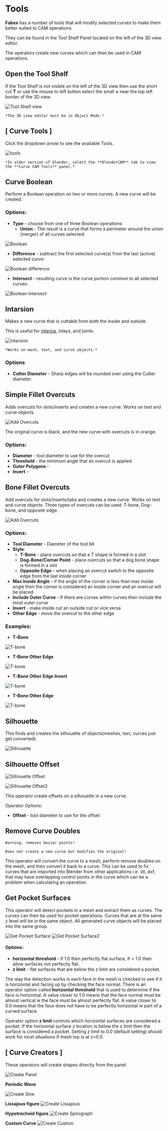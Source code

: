 # Tools

**Fabex** has a number of tools that will modify selected curves to make them better suited to CAM operations. 

They can be found in the Tool Shelf Panel located on the left of the 3D view editor. 

The operators create new curves which can then be used in CAM operations.

## Open the Tool Shelf
If the Tool Shelf is not visible on the left of the 3D view then use the short cut **T** or use the mouse to left button select the small **>** near the top left border of the 3D view. 

![Tool Shelf view](_static/OpenToolShelf.png) 

```{note}
*The 3D view editor must be in Object Mode.*
```

## [ Curve Tools ]
Click the dropdown arrow to see the available Tools.

![tools](_static/CurveToolsPanel.png)

```{note}
*In older version of blender, select the **BlenderCAM** tab to view the **Curve CAM Tools** panel.*
```

## Curve Boolean
Perform a Boolean operation on two or more curves. A new curve will be created.

### Options:
- **Type** - choose from one of three Boolean operations:
  - **Union** - The result is a curve that forms a perimeter around the union (merger) of all curves selected:

![Boolean](_static/bool_union.png)

  - **Difference** - subtract the first selected curve(s) from the last (active) selected curve:

![Boolean difference](_static/bool_dif.png)

  - **Intersect** - resulting curve is the curve portion common to all selected curves:

![Boolean Intersect](_static/bool_inter.png)

## Intarsion
Makes a new curve that is cuttable from both the inside and outside. 

This is useful for [intarsia](https://en.wikipedia.org/wiki/Intarsia), inlays, and joints.  

![intarsion](_static/intarsion.png)

```{note}
*Works on mesh, text, and curve objects.*
```

### Options
- **Cutter Diameter** - Sharp edges will be rounded over using the Cutter diameter.

## Simple Fillet Overcuts
Adds overcuts for slots/inserts and creates a new curve. Works on text and curve objects.

![Add Overcuts](_static/SimpleFilletOvercuts.png)

The original curve is black, and the new curve with overcuts is in orange.

### Options:
  * **Diameter** - tool diameter to use for the overcut
  * **Threshold** - the minimum angle that an overcut is applied. 
  * **Outer Polygons** -
  * **Invert** - 

## Bone Fillet Overcuts
Add overcuts for slots/inserts/tabs and creates a new curve. Works on text and curve objects.  Three types of overcuts can be used: T-bone, Dog-bone, and opposite edge.

![Add Overcuts](_static/overcut_db.png)

### Options:
- **Tool Diameter** - Diameter of the tool bit
- **Style**:
  - **T-Bone** - place overcuts so that a T shape is formed in a slot
  - **Dog-Bone/Corner Point** - place overcuts so that a dog bone shape is formed in a slot
  - **Opposite Edge** - when placing an overcut switch to the opposite edge from the last inside corner
- **Max Inside Angle** - if the angle of the corner is less than max inside angle then the corner is considered an inside corner and an overcut will be placed. 
- **Include Outer Curve** - If there are curves within curves then include the most outer curve
- **Invert** - make inside cut an outside cut or vice versa 
- **Other Edge** - move the overcut to the other edge

### Examples:

- **T-Bone**

![T-bone](_static/overcut_tbone.png)

- **T-Bone Other Edge**

![T-bone](_static/overcut_tbone_oe.png)

- **T-Bone Other Edge Invert**

![T-bone](_static/overcut_tbone_oe_inv.png)

- **T-Bone Other Edge**

![T-bone](_static/overcut_tbone_oe_2.png)


## Silhouette 
This finds and creates the silhouette of objects(meshes, text, curves just get converted).

![Silhouette](_static/silhouette.png)

## Silhouette Offset
![Silhouette Offset](_static/silhouette_offset.png)

![Silhouette Offset2](_static/silhouette_offset2.png)

This operator create offsets on a silhouette in a new curve.

Operator Options:
  * **Offset** - tool diameter to use for the offset

## Remove Curve Doubles
```{note}
Warning, removes bezier points! 

Does not create a new curve but modifies the original!
```

This operator will convert the curve to a mesh, perform remove doubles on the mesh, and then convert it back to a curve.  This can be used to fix curves that are imported into Blender from other applications i.e. stl, dxf, that may have overlapping control points in the curve which can be a problem when calculating an operation.

## Get Pocket Surfaces
This operator will detect pockets in a mesh and extract them as curves.  The curves can then be used for pocket operations.  Curves that are at the same z level will be in the same object.  All generated curve objects will be placed into the same group.

![Get Pocket Surface](_static/get_pocket2.png)
![Get Pocket Surface2](_static/get_pocket.png)

#### Options:
  * **horizontal threshold** - if 1.0 then perfectly flat surface, if < 1.0 then allow surfaces not perfectly flat.
  * **z limit** - flat surfaces that are below the z limit are considered a pocket.

The way the detection works is each face in the mesh is checked to see if it is horizontal and facing up by checking the face normal.  There is an operator option called **horizontal threshold** that is used to determine if the face is horizontal.  A value closer to 1.0 means that the face normal must be almost vertical ie the face must be almost perfectly flat. A value closer to 0.0 means that the face does not have to be perfectly horizontal ie part of a curved surface.

Operator option **z limit** controls which horizontal surfaces are considered a pocket.  If the horizontal surface z location is below the z limit then the surface is considered a pocket. Setting z limit to 0.0 (default setting) should work for most situations if mesh top is at z=0.0.

## [ Curve Creators ]
These operators will create shapes directly from the panel. 

![Create Panel](_static/CurveCreatorsPanel.png)

**Periodic Wave**

![Create Sine](_static/createsine.png)

**Lissajous figure**
![Create Lissajous](_static/createlissajous.png)

**Hypotrochoid figure**
![Create Spirograph](_static/createspiro.png)

**Custom Curve**
![Create Custom](_static/createcustum.png)
